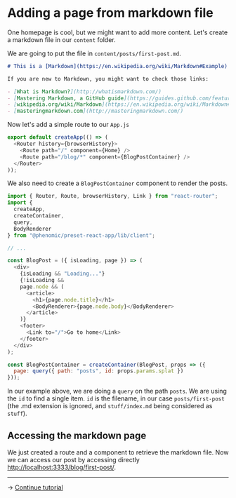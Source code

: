 # Adding a page from markdown file

One homepage is cool, but we might want to add more content.
Let's create a markdown file in our ``content`` folder.

We are going to put the file in ``content/posts/first-post.md``.

```md
# This is a [Markdown](https://en.wikipedia.org/wiki/Markdown#Example) file

If you are new to Markdown, you might want to check those links:

- [What is Markdown?](http://whatismarkdown.com/)
- [Mastering Markdown, a GitHub guide](https://guides.github.com/features/mastering-markdown/)
- [wikipedia.org/wiki/Markdown](https://en.wikipedia.org/wiki/Markdown#Example)
- [masteringmarkdown.com](http://masteringmarkdown.com/)
```

Now let's add a simple route to our ``App.js``

```js
export default createApp(() => (
  <Router history={browserHistory}>
    <Route path="/" component={Home} />
    <Route path="/blog/*" component={BlogPostContainer} />
  </Router>
));
```

We also need to create a ``BlogPostContainer`` component to render the posts.

```js
import { Router, Route, browserHistory, Link } from "react-router";
import {
  createApp,
  createContainer,
  query,
  BodyRenderer
} from "@phenomic/preset-react-app/lib/client";

// ...

const BlogPost = ({ isLoading, page }) => (
  <div>
    {isLoading && "Loading..."}
    {!isLoading &&
    page.node && (
      <article>
        <h1>{page.node.title}</h1>
        <BodyRenderer>{page.node.body}</BodyRenderer>
      </article>
    )}
    <footer>
      <Link to="/">Go to home</Link>
    </footer>
  </div>
);

const BlogPostContainer = createContainer(BlogPost, props => ({
  page: query({ path: "posts", id: props.params.splat })
}));
```

In our example above, we are doing a ``query`` on the path ``posts``.
We are using the ``id`` to find a single item.
``id`` is the filename, in our case ``posts/first-post``
(the .md extension is ignored, and ``stuff/index.md`` being considered as ``stuff``).

## Accessing the markdown page

We just created a route and a component to retrieve the markdown file.
Now we can access our post by accessing directly [http://localhost:3333/blog/first-post/](http://localhost:3333/blog/first-post/).

---

→ [Continue tutorial](4.md)
